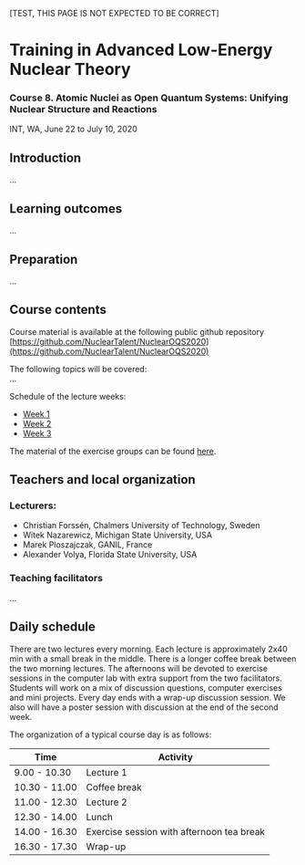 [TEST, THIS PAGE IS NOT EXPECTED TO BE CORRECT]

# Training in Advanced Low-Energy Nuclear Theory
### Course 8. Atomic Nuclei as Open Quantum Systems: Unifying Nuclear Structure and Reactions
INT, WA, June 22 to July 10, 2020

## Introduction
...

## Learning outcomes
...

## Preparation
...

## Course contents
Course material is available at the following public github repository
[https://github.com/NuclearTalent/NuclearOQS2020](https://github.com/NuclearTalent/NuclearOQS2020)

The following topics will be covered:  
...  

Schedule of the lecture weeks:
* [Week 1](schedule_week1.md)  
* [Week 2](schedule_week2.md)  
* [Week 3](schedule_week3.md)

The material of the exercise groups can be found [here](exercises.md).  


## Teachers and local organization

### Lecturers: 
- Christian Forssén, Chalmers University of Technology, Sweden
- Witek Nazarewicz, Michigan State University, USA 
- Marek Ploszajczak, GANIL, France  
- Alexander Volya, Florida State University, USA


### Teaching facilitators
...



## Daily schedule
There are two lectures every morning. Each lecture is approximately 2x40 min with a small break in the middle. 
There is a longer coffee break between the two morning lectures. 
The afternoons will be devoted to exercise sessions in the computer lab with extra support from the two facilitators. 
Students will work on a mix of discussion questions, computer exercises and mini projects. 
Every day ends with a wrap-up discussion session.
We also will have a poster session with discussion at the end of the second week.

The organization of a typical course day is as follows:

Time | Activity
------------ | -------------
9.00 - 10.30 | Lecture 1
10.30 - 11.00 | Coffee break
11.00 - 12.30 | Lecture 2
12.30 - 14.00 | Lunch
14.00 - 16.30 | Exercise session with afternoon tea break
16.30 - 17.30 | Wrap-up



